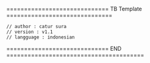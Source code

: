 ============================= TB Template ==============================


    // author : catur sura
    // version : v1.1
    // langguage : indonesian














============================= END =======================================
